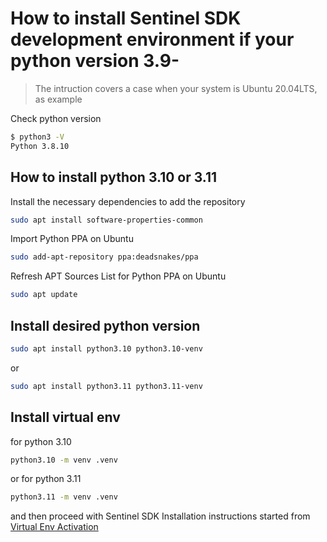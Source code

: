 # How to install Sentinel SDK development environment if your python version 3.9-

> The intruction covers a case when your system is Ubuntu 20.04LTS, as example 

Check python version

```sh
$ python3 -V
Python 3.8.10
```

## How to install python 3.10 or 3.11

Install the necessary dependencies to add the repository
```sh
sudo apt install software-properties-common
```

Import Python PPA on Ubuntu
```sh
sudo add-apt-repository ppa:deadsnakes/ppa
```

Refresh APT Sources List for Python PPA on Ubuntu
```sh
sudo apt update
```

## Install desired python version

```sh
sudo apt install python3.10 python3.10-venv 
```
or 
```sh
sudo apt install python3.11 python3.11-venv
```

## Install virtual env 

for python 3.10
```sh
python3.10 -m venv .venv
```
or for python 3.11
```sh
python3.11 -m venv .venv
```
and then proceed with Sentinel SDK Installation instructions started from [Virtual Env Activation](Virtualenv.md#activation)
